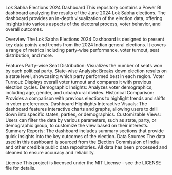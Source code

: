 Lok Sabha Elections 2024 Dashboard
This repository contains a Power BI dashboard analyzing the results of the June 2024 Lok Sabha elections. The dashboard provides an in-depth visualization of the election data, offering insights into various aspects of the electoral process, voter behavior, and overall outcomes.

Overview
The Lok Sabha Elections 2024 Dashboard is designed to present key data points and trends from the 2024 Indian general elections. It covers a range of metrics including party-wise performance, voter turnout, seat distribution, and more.

Features
Party-wise Seat Distribution: Visualizes the number of seats won by each political party.
State-wise Analysis: Breaks down election results on a state level, showcasing which party performed best in each region.
Voter Turnout: Displays overall voter turnout and compares it with previous election cycles.
Demographic Insights: Analyzes voter demographics, including age, gender, and urban/rural divides.
Historical Comparison: Provides a comparison with previous elections to highlight trends and shifts in voter preferences.
Dashboard Highlights
Interactive Visuals: The dashboard features interactive charts and graphs, allowing users to drill down into specific states, parties, or demographics.
Customizable Views: Users can filter the data by various parameters, such as state, party, or demographic group, to customize the view based on their interests.
Summary Reports: The dashboard includes summary sections that provide quick insights into the key outcomes of the election.
Data Sources
The data used in this dashboard is sourced from the Election Commission of India and other credible public data repositories. All data has been processed and cleaned to ensure accuracy and reliability.

License
This project is licensed under the MIT License - see the LICENSE file for details.
